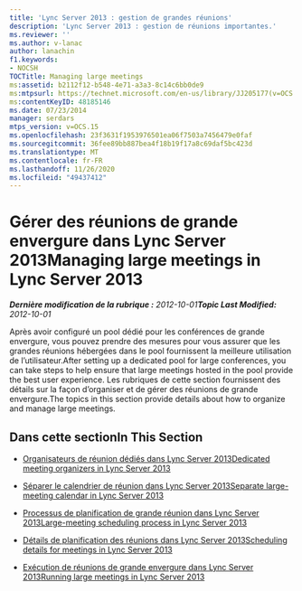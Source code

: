 ```yaml
---
title: 'Lync Server 2013 : gestion de grandes réunions'
description: 'Lync Server 2013 : gestion de réunions importantes.'
ms.reviewer: ''
ms.author: v-lanac
author: lanachin
f1.keywords:
- NOCSH
TOCTitle: Managing large meetings
ms:assetid: b2112f12-b548-4e71-a3a3-8c14c6bb0de9
ms:mtpsurl: https://technet.microsoft.com/en-us/library/JJ205177(v=OCS.15)
ms:contentKeyID: 48185146
ms.date: 07/23/2014
manager: serdars
mtps_version: v=OCS.15
ms.openlocfilehash: 23f3631f1953976501ea06f7503a7456479e0faf
ms.sourcegitcommit: 36fee89bb887bea4f18b19f17a8c69daf5bc423d
ms.translationtype: MT
ms.contentlocale: fr-FR
ms.lasthandoff: 11/26/2020
ms.locfileid: "49437412"
---
```

# <a name="managing-large-meetings-in-lync-server-2013"></a><span data-ttu-id="7c3d3-103">Gérer des réunions de grande envergure dans Lync Server 2013</span><span class="sxs-lookup"><span data-stu-id="7c3d3-103">Managing large meetings in Lync Server 2013</span></span>

<div data-xmlns="http://www.w3.org/1999/xhtml">

<div class="topic" data-xmlns="http://www.w3.org/1999/xhtml" data-msxsl="urn:schemas-microsoft-com:xslt" data-cs="https://msdn.microsoft.com/">

<div data-asp="https://msdn2.microsoft.com/asp">



</div>

<div id="mainSection">

<div id="mainBody"><span data-ttu-id="7c3d3-104">

<span> </span></span><span class="sxs-lookup"><span data-stu-id="7c3d3-104">

<span> </span></span></span>

<span data-ttu-id="7c3d3-105">_**Dernière modification de la rubrique :** 2012-10-01_</span><span class="sxs-lookup"><span data-stu-id="7c3d3-105">_**Topic Last Modified:** 2012-10-01_</span></span>

<span data-ttu-id="7c3d3-106">Après avoir configuré un pool dédié pour les conférences de grande envergure, vous pouvez prendre des mesures pour vous assurer que les grandes réunions hébergées dans le pool fournissent la meilleure utilisation de l’utilisateur.</span><span class="sxs-lookup"><span data-stu-id="7c3d3-106">After setting up a dedicated pool for large conferences, you can take steps to help ensure that large meetings hosted in the pool provide the best user experience.</span></span> <span data-ttu-id="7c3d3-107">Les rubriques de cette section fournissent des détails sur la façon d’organiser et de gérer des réunions de grande envergure.</span><span class="sxs-lookup"><span data-stu-id="7c3d3-107">The topics in this section provide details about how to organize and manage large meetings.</span></span>

<div>

## <a name="in-this-section"></a><span data-ttu-id="7c3d3-108">Dans cette section</span><span class="sxs-lookup"><span data-stu-id="7c3d3-108">In This Section</span></span>

  - [<span data-ttu-id="7c3d3-109">Organisateurs de réunion dédiés dans Lync Server 2013</span><span class="sxs-lookup"><span data-stu-id="7c3d3-109">Dedicated meeting organizers in Lync Server 2013</span></span>](lync-server-2013-dedicated-meeting-organizers.md)

  - [<span data-ttu-id="7c3d3-110">Séparer le calendrier de réunion dans Lync Server 2013</span><span class="sxs-lookup"><span data-stu-id="7c3d3-110">Separate large-meeting calendar in Lync Server 2013</span></span>](lync-server-2013-separate-large-meeting-calendar.md)

  - [<span data-ttu-id="7c3d3-111">Processus de planification de grande réunion dans Lync Server 2013</span><span class="sxs-lookup"><span data-stu-id="7c3d3-111">Large-meeting scheduling process in Lync Server 2013</span></span>](lync-server-2013-large-meeting-scheduling-process.md)

  - [<span data-ttu-id="7c3d3-112">Détails de planification des réunions dans Lync Server 2013</span><span class="sxs-lookup"><span data-stu-id="7c3d3-112">Scheduling details for meetings in Lync Server 2013</span></span>](lync-server-2013-scheduling-details-for-meetings.md)

  - [<span data-ttu-id="7c3d3-113">Exécution de réunions de grande envergure dans Lync Server 2013</span><span class="sxs-lookup"><span data-stu-id="7c3d3-113">Running large meetings in Lync Server 2013</span></span>](lync-server-2013-running-large-meetings.md)

<span data-ttu-id="7c3d3-114"></div>

</div>

<span> </span>

</div>

</div>

</span><span class="sxs-lookup"><span data-stu-id="7c3d3-114"></div>

</div>

<span> </span>

</div>

</div>

</span></span></div>


